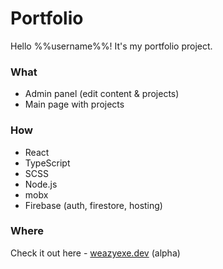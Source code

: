 # Portfolio
Hello %%username%%! It's my portfolio project.

### What
* Admin panel (edit content & projects)
* Main page with projects

### How
* React
* TypeScript
* SCSS
* Node.js
* mobx
* Firebase (auth, firestore, hosting)

### Where
Check it out here - [weazyexe.dev](https://weazyexe.dev) (alpha)
